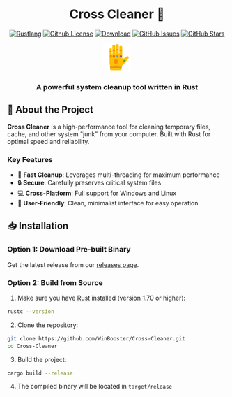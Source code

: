 <div align="center">
<h1>Cross Cleaner 🚀</h1>
  
[![Rustlang](https://img.shields.io/static/v1?label=Made%20with&message=Rust&logo=rust&labelColor=e82833&color=b11522)](https://www.rust-lang.org)
[![Github License](https://img.shields.io/github/license/WinBooster/Cross-Cleaner?logo=mdBook)](https://github.com/KirillkoTankisto/WinBooster/blob/main/LICENSE)
[![Download](https://img.shields.io/github/downloads/WinBooster/Cross-Cleaner/total)](https://github.com/WinBooster/Cross-Cleaner/releases)
[![GitHub Issues](https://img.shields.io/github/issues/WinBooster/Cross-Cleaner)](https://github.com/WinBooster/Cross-Cleaner/issues)
[![GitHub Stars](https://img.shields.io/github/stars/WinBooster/Cross-Cleaner?style=social)](https://github.com/WinBooster/Cross-Cleaner/stargazers)

<img src="assets/icon.png" alt="Cross Cleaner Logo" width="64"/>

### A powerful system cleanup tool written in Rust

</div>

## 📌 About the Project

**Cross Cleaner** is a high-performance tool for cleaning temporary files, cache, and other system "junk" from your computer. Built with Rust for optimal speed and reliability.

### Key Features

- 🚀 **Fast Cleanup**: Leverages multi-threading for maximum performance
- 🔒 **Secure**: Carefully preserves critical system files
- 💻 **Cross-Platform**: Full support for Windows and Linux
- 🎯 **User-Friendly**: Clean, minimalist interface for easy operation

## 📥 Installation

### Option 1: Download Pre-built Binary
Get the latest release from our [releases page](https://github.com/WinBooster/Cross-Cleaner/releases).

### Option 2: Build from Source

1. Make sure you have [Rust](https://www.rust-lang.org/) installed (version 1.70 or higher):
```bash
rustc --version
```

2. Clone the repository:
```bash
git clone https://github.com/WinBooster/Cross-Cleaner.git
cd Cross-Cleaner
```

3. Build the project:
```bash
cargo build --release
```

4. The compiled binary will be located in `target/release`

